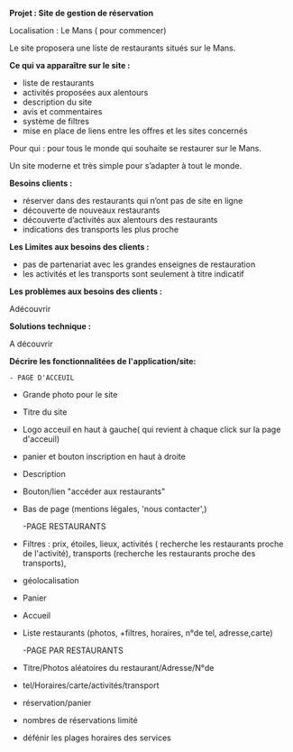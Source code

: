 **Projet : Site de gestion de réservation**

 
Localisation : Le Mans ( pour commencer) 

Le site proposera une liste de restaurants situés sur le Mans. 

**Ce qui va apparaître sur le site :** 

- liste de restaurants
- activités proposées aux alentours
- description du site 
- avis et commentaires
- système de filtres 
- mise en place de liens entre les offres et les sites concernés

Pour qui : pour tous le monde qui souhaite se restaurer sur le Mans. 

Un site moderne et très simple pour s’adapter à tout le monde. 

**Besoins clients :** 

- réserver dans des restaurants qui n’ont pas de site en ligne 
- découverte de nouveaux restaurants 
- découverte d’activités aux alentours des restaurants
- indications des transports les plus proche

**Les Limites aux besoins des clients :**

- pas de partenariat avec les grandes enseignes de restauration
- les activités et les transports sont seulement à titre indicatif 

**Les problèmes aux besoins des clients :** 

Adécouvrir 

**Solutions technique :** 

A découvrir 

**Décrire les fonctionnalitées de l'application/site:**

	- PAGE D'ACCEUIL

- Grande photo pour le site
- Titre du site
- Logo acceuil en haut à gauche( qui revient à chaque click sur la page d'acceuil)
- panier et bouton inscription en haut à droite
-  Description
- Bouton/lien "accéder aux restaurants"
- Bas de page (mentions légales, 'nous contacter',)

	-PAGE RESTAURANTS
	
- Filtres : prix, étoiles, lieux, activités ( recherche les restaurants proche de l'activité), transports (recherche les restaurants proche des transports),
- géolocalisation 
- Panier
- Accueil
- Liste restaurants (photos, +filtres, horaires, n°de tel, adresse,carte)


	-PAGE PAR RESTAURANTS

- Titre/Photos aléatoires du restaurant/Adresse/N°de
- tel/Horaires/carte/activités/transport
- réservation/panier 
- nombres de réservations limité
- défénir les plages horaires des services






